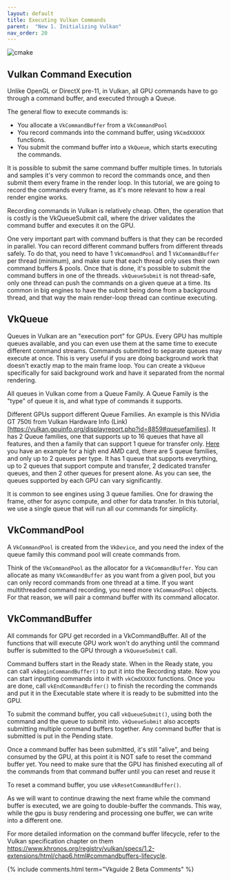 ---layout: defaulttitle: Executing Vulkan Commandsparent:  "New 1. Initializing Vulkan"nav_order: 20---![cmake]({{site.baseurl}}/diagrams/vkcommands.png)## Vulkan Command ExecutionUnlike OpenGL or DirectX pre-11, in Vulkan, all GPU commands have to go through a command buffer, and executed through a Queue.The general flow to execute commands is:- You allocate a `VkCommandBuffer` from a `VkCommandPool`- You record commands into the command buffer, using `VkCmdXXXXX` functions.- You submit the command buffer into a `VkQueue`, which starts executing the commands.It is possible to submit the same command buffer multiple times. In tutorials and samples it's very common to record the commands once, and then submit them every frame in the render loop.In this tutorial, we are going to record the commands every frame, as it's more relevant to how a real render engine works.Recording commands in Vulkan is relatively cheap. Often, the operation that is costly is the VkQueueSubmit call, where the driver validates the command buffer and executes it on the GPU.One very important part with command buffers is that they can be recorded in parallel. You can record different command buffers from different threads safely. To do that, you need to have 1 `VkCommandPool` and 1 `VkCommandBuffer` per thread (minimum), and make sure that each thread only uses their own command buffers & pools. Once that is done, it's possible to submit the command buffers in one of the threads. `vkQueueSubmit` is not thread-safe, only one thread can push the commands on a given queue at a time. Its common in big engines to have the submit being done from a background thread, and that way the main render-loop thread can continue executing.## VkQueueQueues in Vulkan are an "execution port" for GPUs. Every GPU has multiple queues available, and you can even use them at the same time to execute different command streams. Commands submitted to separate queues may execute at once. This is very useful if you are doing background work that doesn't exactly map to the main frame loop. You can create a `VkQueue` specifically for said background work and have it separated from the normal rendering.All queues in Vulkan come from a Queue Family. A Queue Family is the "type" of queue it is, and what type of commands it supports. Different GPUs support different Queue Families. An example is this NVidia GT 750ti from Vulkan Hardware Info (Link)[https://vulkan.gpuinfo.org/displayreport.php?id=8859#queuefamilies]. It has 2 Queue families, one that supports up to 16 queues that have all features, and then a family that can support 1 queue for transfer only. [Here](https://vulkan.gpuinfo.org/displayreport.php?id=24407#queuefamilies) you have an example for a high end AMD card, there are 5 queue families, and only up to 2 queues per type. It has 1 queue that supports everything, up to 2 queues that support compute and transfer, 2 dedicated transfer queues, and then 2 other queues for present alone. As you can see, the queues supported by each GPU can vary significantly.It is common to see engines using 3 queue families. One for drawing the frame, other for async compute, and other for data transfer. In this tutorial, we use a single queue that will run all our commands for simplicity.## VkCommandPoolA `VkCommandPool` is created from the `VkDevice`, and you need the index of the queue family this command pool will create commands from.Think of the `VkCommandPool` as the allocator for a `VkCommandBuffer`. You can allocate as many `VkCommandBuffer` as you want from a given pool, but you can only record commands from one thread at a time. If you want multithreaded command recording, you need more `VkCommandPool` objects. For that reason, we will pair a command buffer with its command allocator. ## VkCommandBufferAll commands for GPU get recorded in a VkCommandBuffer. All of the functions that will execute GPU work won't do anything until the command buffer is submitted to the GPU through a `VkQueueSubmit` call. Command buffers start in the Ready state. When in the Ready state, you can call `vkBeginCommandBuffer()` to put it into the Recording state. Now you can start inputting commands into it with `vkCmdXXXXX` functions.Once you are done, call `vkEndCommandBuffer()` to finish the recording the commands and put it in the Executable state where it is ready to be submitted into the GPU.To submit the command buffer, you call `vkQueueSubmit()`, using both the command and the queue to submit into. `vkQueueSubmit` also accepts submitting multiple command buffers together. Any command buffer that is submitted is put in the Pending state.Once a command buffer has been submitted, it's still "alive", and being consumed by the GPU, at this point it is NOT safe to reset the command buffer yet. You need to make sure that the GPU has finished executing all of the commands from that command buffer until you can reset and reuse it To reset a command buffer, you use `vkResetCommandBuffer()`.As we will want to continue drawing the next frame while the command buffer is executed, we are going to double-buffer the commands. This way, while the gpu is busy rendering and processing one buffer, we can write into a different one.For more detailed information on the command buffer lifecycle, refer to the Vulkan specification chapter on them<https://www.khronos.org/registry/vulkan/specs/1.2-extensions/html/chap6.html#commandbuffers-lifecycle>.{% include comments.html term="Vkguide 2 Beta Comments" %}
